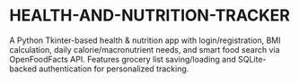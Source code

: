 # HEALTH-AND-NUTRITION-TRACKER
A Python Tkinter-based health &amp; nutrition app with login/registration, BMI calculation, daily calorie/macronutrient needs, and smart food search via OpenFoodFacts API. Features grocery list saving/loading and SQLite-backed authentication for personalized tracking.
